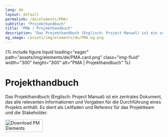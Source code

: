 ```yaml
---
lang: de
layout: default
permalink: /de/elements/PMA/
subtitle: "Projekthandbuch"
title: "PMA | Projekthandbuch"
description: "Das Projekthandbuch (Englisch: Project Manual) ist ein zentrales Dokument, das alle relevanten Informationen und Vorgaben für die Durchführung eines Projekts enthält. Es dient als Leitfaden und Referenz für das Projektteam und die Stakeholder."
og_image: /assets/img/elements/de/PMA.og.png
---
```


{% include figure.liquid loading="eager" path="assets/img/elements/de/PMA.card.png" class="img-fluid" width="300" height="300" alt="PMA | Projekthandbuch" %}

# Projekthandbuch

Das Projekthandbuch (Englisch: Project Manual) ist ein zentrales Dokument, das alle relevanten Informationen und Vorgaben für die Durchführung eines Projekts enthält. Es dient als Leitfaden und Referenz für das Projektteam und die Stakeholder.

<a href="https://apps.apple.com/app/apple-store/id6738084498?pt=127441684&ct=website&mt=8">
  <img src="{{ "assets/img/en/appstore.png" | relative_url }}" width="120" height="40" alt="Download PM Elements">
</a>

